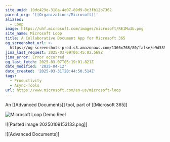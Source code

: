 ```yaml
---
site_uuid: 10dc429e-318a-4e07-89d9-8c3fb12b7362
parent_org: '[[Organizations/Microsoft]]'
aliases:
  - Loop
image: https://uhf.microsoft.com/images/microsoft/RE1Mu3b.png
site_name: Microsoft Loop
title: A Collaborative Document App for Microsoft 365
og_screenshot_url: >-
  https://og-screenshots-prod.s3.amazonaws.com/1366x768/80/false/e9d5855054048f1e4724f07e587368948a9ea7e4305876427ff65a5747ce2975.jpeg
jina_last_request: 2025-03-09T06:45:02.569Z
jina_error: Error occurred
og_last_fetch: 2025-03-07T05:19:01.821Z
date_modified: '2025-04-12'
date_created: '2025-03-31T20:44:50.514Z'
tags:
  - Productivity
  - Async-Tools
url: https://www.microsoft.com/en-us/microsoft-loop
---
```





























An [[Advanced Documents]] tool, part of [[Microsoft 365]]

![Microsoft Loop Demo Reel](https://s7d2.scene7.com/is/content/microsoftcorp/00%20SlashmenuHd_video_en-us-0x720-3266k)

![[Pasted image 20250109153133.png]]

![[Advanced Documents]]
